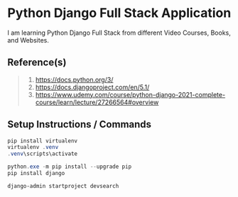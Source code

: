 # Python Django Full Stack Application

I am learning Python Django Full Stack from different Video Courses, Books, and Websites.

## Reference(s)

> 1. <https://docs.python.org/3/>
> 1. <https://docs.djangoproject.com/en/5.1/>
> 1. <https://www.udemy.com/course/python-django-2021-complete-course/learn/lecture/27266564#overview>

## Setup Instructions / Commands

```powershell
pip install virtualenv
virtualenv .venv
.venv\scripts\activate

python.exe -m pip install --upgrade pip
pip install django

django-admin startproject devsearch
```
